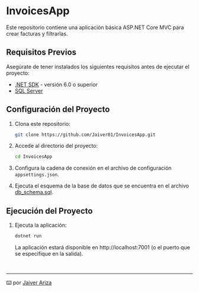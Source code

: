 # InvoicesApp

Este repositorio contiene una aplicación básica ASP.NET Core MVC para crear facturas y filtrarlas.

## Requisitos Previos

Asegúrate de tener instalados los siguientes requisitos antes de ejecutar el proyecto:

- [.NET SDK](https://dotnet.microsoft.com/download) - versión 6.0 o superior
- [SQL Server](https://www.microsoft.com/es-co/sql-server/sql-server-downloads)

## Configuración del Proyecto

1. Clona este repositorio:

   ```bash
   git clone https://github.com/Jaiver01/InvoicesApp.git
   ```

2. Accede al directorio del proyecto:

   ```bash
   cd InvoicesApp
   ```

3. Configura la cadena de conexión en el archivo de configuración `appsettings.json`.

4. Ejecuta el esquema de la base de datos que se encuentra en el archivo [db_schema.sql](Data/db_schema.sql).

## Ejecución del Proyecto

1. Ejecuta la aplicación:

   ```bash
   dotnet run
   ```

   La aplicación estará disponible en http://localhost:7001 (o el puerto que se especifique en la salida).

&nbsp;

---

⌨️ por [Jaiver Ariza](https://github.com/Jaiver01)
